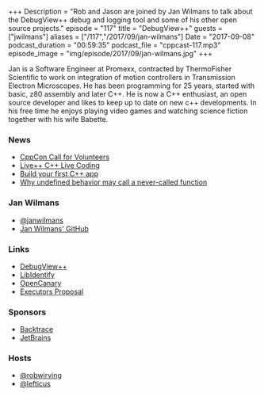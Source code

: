 +++
Description = "Rob and Jason are joined by Jan Wilmans to talk about the DebugView++ debug and logging tool and some of his other open source projects."
episode = "117"
title = "DebugView++"
guests = ["jwilmans"]
aliases = ["/117","/2017/09/jan-wilmans"]
Date = "2017-09-08"
podcast_duration = "00:59:35"
podcast_file = "cppcast-117.mp3"
episode_image = "img/episode/2017/09/jan-wilmans.jpg"
+++

Jan is a Software Engineer at Promexx, contracted by ThermoFisher Scientific to work on integration of motion controllers in Transmission Electron Microscopes.
He has been programming for 25 years, started with basic, z80 assembly and later C++. He is now a C++ enthusiast, an open source developer and likes
to keep up to date on new c++ developments. In his free time he enjoys playing video games and watching science fiction together with his wife Babette.

### News ###

 - [CppCon Call for Volunteers](https://cppcon.org/2017call-for-volunteers/)
 - [Live++ C++ Live Coding](http://molecular-matters.com/products_livepp.html)
 - [Build your first C++ app](https://tutorials.visualstudio.com/cpp-console/intro)
 - [Why undefined behavior may call a never-called function](https://kristerw.blogspot.com/2017/09/why-undefined-behavior-may-call-never.html)
 
### Jan Wilmans ###

 - [@janwilmans](https://twitter.com/janwilmans)
 - [Jan Wilmans' GitHub](https://github.com/janwilmans)

### Links ###

 - [DebugView++](https://github.com/djeedjay/DebugViewPP/)
 - [LibIdentify](https://github.com/janwilmans/LibIdentify)
 - [OpenCanary](https://github.com/janwilmans/OpenCanary)
 - [Executors Proposal](https://github.com/executors/issaquah_2016)

### Sponsors ###

- [Backtrace](https://www.backtrace.io/cppcast)
- [JetBrains](https://www.jetbrains.com/cpp/?utm_source=cppcast&utm_medium=podcast&utm_content=cppcast-podcast&utm_campaign=cpp)

### Hosts ###

- [@robwirving](https://twitter.com/robwirving)
- [@lefticus](https://twitter.com/lefticus)
